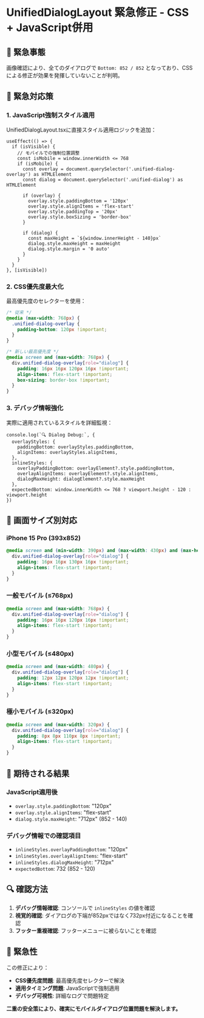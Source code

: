 # UnifiedDialogLayout 緊急修正 - CSS + JavaScript併用

## 🚨 **緊急事態**
画像確認により、全てのダイアログで `Bottom: 852 / 852` となっており、CSSによる修正が効果を発揮していないことが判明。

## 🔧 **緊急対応策**

### 1. JavaScript強制スタイル適用
UnifiedDialogLayout.tsxに直接スタイル適用ロジックを追加：

```tsx
useEffect(() => {
  if (isVisible) {
    // モバイルでの強制位置調整
    const isMobile = window.innerWidth <= 768
    if (isMobile) {
      const overlay = document.querySelector('.unified-dialog-overlay') as HTMLElement
      const dialog = document.querySelector('.unified-dialog') as HTMLElement
      
      if (overlay) {
        overlay.style.paddingBottom = '120px'
        overlay.style.alignItems = 'flex-start'
        overlay.style.paddingTop = '20px'
        overlay.style.boxSizing = 'border-box'
      }
      
      if (dialog) {
        const maxHeight = `${window.innerHeight - 140}px`
        dialog.style.maxHeight = maxHeight
        dialog.style.margin = '0 auto'
      }
    }
  }
}, [isVisible])
```

### 2. CSS優先度最大化
最高優先度のセレクターを使用：

```css
/* 従来 */
@media (max-width: 768px) {
  .unified-dialog-overlay {
    padding-bottom: 120px !important;
  }
}

/* 新しい最高優先度 */
@media screen and (max-width: 768px) {
  div.unified-dialog-overlay[role="dialog"] {
    padding: 16px 16px 120px 16px !important;
    align-items: flex-start !important;
    box-sizing: border-box !important;
  }
}
```

### 3. デバッグ情報強化
実際に適用されているスタイルを詳細監視：

```tsx
console.log(`🔍 Dialog Debug:`, {
  overlayStyles: {
    paddingBottom: overlayStyles.paddingBottom,
    alignItems: overlayStyles.alignItems,
  },
  inlineStyles: {
    overlayPaddingBottom: overlayElement?.style.paddingBottom,
    overlayAlignItems: overlayElement?.style.alignItems,
    dialogMaxHeight: dialogElement?.style.maxHeight
  },
  expectedBottom: window.innerWidth <= 768 ? viewport.height - 120 : viewport.height
})
```

## 📱 **画面サイズ別対応**

### iPhone 15 Pro (393x852)
```css
@media screen and (min-width: 390px) and (max-width: 430px) and (max-height: 900px) {
  div.unified-dialog-overlay[role="dialog"] {
    padding: 16px 16px 130px 16px !important;
    align-items: flex-start !important;
  }
}
```

### 一般モバイル (≤768px)
```css
@media screen and (max-width: 768px) {
  div.unified-dialog-overlay[role="dialog"] {
    padding: 16px 16px 120px 16px !important;
    align-items: flex-start !important;
  }
}
```

### 小型モバイル (≤480px)
```css
@media screen and (max-width: 480px) {
  div.unified-dialog-overlay[role="dialog"] {
    padding: 12px 12px 120px 12px !important;
    align-items: flex-start !important;
  }
}
```

### 極小モバイル (≤320px)
```css
@media screen and (max-width: 320px) {
  div.unified-dialog-overlay[role="dialog"] {
    padding: 8px 8px 110px 8px !important;
    align-items: flex-start !important;
  }
}
```

## 🎯 **期待される結果**

### JavaScript適用後
- `overlay.style.paddingBottom`: "120px"
- `overlay.style.alignItems`: "flex-start"
- `dialog.style.maxHeight`: "712px" (852 - 140)

### デバッグ情報での確認項目
- `inlineStyles.overlayPaddingBottom`: "120px"
- `inlineStyles.overlayAlignItems`: "flex-start"
- `inlineStyles.dialogMaxHeight`: "712px"
- `expectedBottom`: 732 (852 - 120)

## 🔍 **確認方法**

1. **デバッグ情報確認**: コンソールで `inlineStyles` の値を確認
2. **視覚的確認**: ダイアログの下端が852pxではなく732px付近になることを確認
3. **フッター重複確認**: フッターメニューに被らないことを確認

## 🚀 **緊急性**

この修正により：
- **CSS優先度問題**: 最高優先度セレクターで解決
- **適用タイミング問題**: JavaScriptで強制適用
- **デバッグ可視性**: 詳細なログで問題特定

**二重の安全策により、確実にモバイルダイアログ位置問題を解決します。**